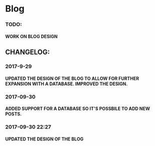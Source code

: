 # Blog

### TODO:

#### WORK ON BLOG DESIGN

## CHANGELOG:

### 2017-9-29
#### UPDATED THE DESIGN OF THE BLOG TO ALLOW FOR FURTHER EXPANSION WITH A DATABASE. IMPROVED THE DESIGN.

### 2017-09-30
#### ADDED SUPPORT FOR A DATABASE SO IT'S POSSBILE TO ADD NEW POSTS.

### 2017-09-30 22:27
#### UPDATED THE DESIGN OF THE BLOG
